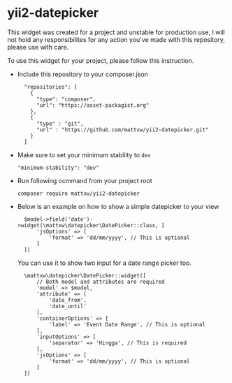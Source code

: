 # yii2-datepicker

This widget was created for a project and unstable for production use, I will not hold any responsibilites for any 
action you've made with this repository, please use with care.

To use this widget for your project, please follow this instruction.

* Include this repository to your composer.json

  ```
    "repositories": [
      {
        "type": "composer",
        "url": "https://asset-packagist.org"
      },
      {
        "type" : "git",
        "url" : "https://github.com/mattxw/yii2-datepicker.git"
      }
    ] 
  ```

* Make sure to set your minimum stability to `dev`
  ```
  "minimum-stability": "dev"
  ```

* Run following ocmmand from your project root
  ```
  composer require mattxw/yii2-datepicker
  ```

* Below is an example on how to show a simple datepicker to your view

  ```$php
    $model->field('date')->widget(\mattxw\datepicker\DatePicker::class, [
        'jsOptions' => [
            'format' => 'dd/mm/yyyy', // This is optional
        ]
    ])
  ```
  
  You can use it to show two input for a date range picker too.
  ```$php
    \mattxw\datepicker\DatePicker::widget([
        // Both model and attributes are required
        'model' => $model,
        'attribute' => [
            'date_from',
            'date_until'
        ],
        'containerOptions' => [
            'label' => 'Event Date Range', // This is optional
        ],
        'inputOptions' => [
            'separator' => 'Hingga', // This is required
        ],
        'jsOptions' => [
            'format' => 'dd/mm/yyyy', // This is optional
        ]
    ])
  ```